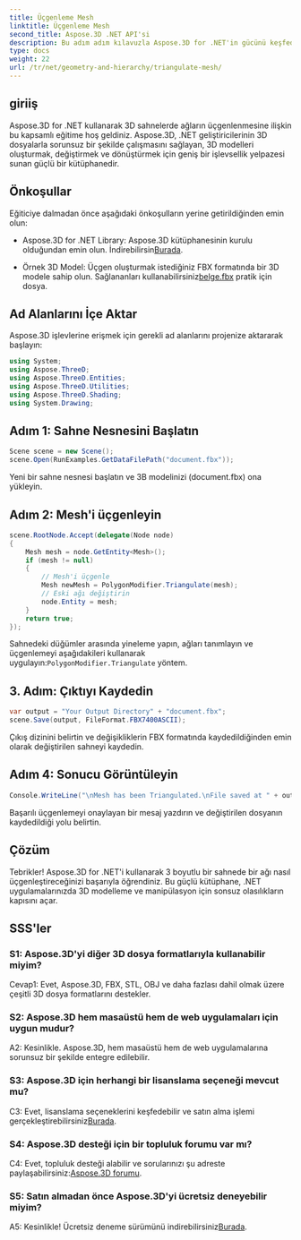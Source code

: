 ```yaml
---
title: Üçgenleme Mesh
linktitle: Üçgenleme Mesh
second_title: Aspose.3D .NET API'si
description: Bu adım adım kılavuzla Aspose.3D for .NET'in gücünü keşfedin. Gelişmiş modelleme için 3D ağları zahmetsizce nasıl üçgenleştireceğinizi öğrenin.
type: docs
weight: 22
url: /tr/net/geometry-and-hierarchy/triangulate-mesh/
---
```

## giriiş

Aspose.3D for .NET kullanarak 3D sahnelerde ağların üçgenlenmesine ilişkin bu kapsamlı eğitime hoş geldiniz. Aspose.3D, .NET geliştiricilerinin 3D dosyalarla sorunsuz bir şekilde çalışmasını sağlayan, 3D modelleri oluşturmak, değiştirmek ve dönüştürmek için geniş bir işlevsellik yelpazesi sunan güçlü bir kütüphanedir.

## Önkoşullar

Eğiticiye dalmadan önce aşağıdaki önkoşulların yerine getirildiğinden emin olun:

- Aspose.3D for .NET Library: Aspose.3D kütüphanesinin kurulu olduğundan emin olun. İndirebilirsin[Burada](https://releases.aspose.com/3d/net/).

-  Örnek 3D Model: Üçgen oluşturmak istediğiniz FBX formatında bir 3D modele sahip olun. Sağlananları kullanabilirsiniz[belge.fbx](https://reference.aspose.com/3d/net/) pratik için dosya.

## Ad Alanlarını İçe Aktar

Aspose.3D işlevlerine erişmek için gerekli ad alanlarını projenize aktararak başlayın:

```csharp
using System;
using Aspose.ThreeD;
using Aspose.ThreeD.Entities;
using Aspose.ThreeD.Utilities;
using Aspose.ThreeD.Shading;
using System.Drawing;
```

## Adım 1: Sahne Nesnesini Başlatın

```csharp
Scene scene = new Scene();
scene.Open(RunExamples.GetDataFilePath("document.fbx"));
```

Yeni bir sahne nesnesi başlatın ve 3B modelinizi (document.fbx) ona yükleyin.

## Adım 2: Mesh'i üçgenleyin

```csharp
scene.RootNode.Accept(delegate(Node node)
{
    Mesh mesh = node.GetEntity<Mesh>();
    if (mesh != null)
    {
        // Mesh'i üçgenle
        Mesh newMesh = PolygonModifier.Triangulate(mesh);
        // Eski ağı değiştirin
        node.Entity = mesh;
    }
    return true;
});
```

 Sahnedeki düğümler arasında yineleme yapın, ağları tanımlayın ve üçgenlemeyi aşağıdakileri kullanarak uygulayın:`PolygonModifier.Triangulate` yöntem.

## 3. Adım: Çıktıyı Kaydedin

```csharp
var output = "Your Output Directory" + "document.fbx";
scene.Save(output, FileFormat.FBX7400ASCII);
```

Çıkış dizinini belirtin ve değişikliklerin FBX formatında kaydedildiğinden emin olarak değiştirilen sahneyi kaydedin.

## Adım 4: Sonucu Görüntüleyin

```csharp
Console.WriteLine("\nMesh has been Triangulated.\nFile saved at " + output);
```

Başarılı üçgenlemeyi onaylayan bir mesaj yazdırın ve değiştirilen dosyanın kaydedildiği yolu belirtin.

## Çözüm

Tebrikler! Aspose.3D for .NET'i kullanarak 3 boyutlu bir sahnede bir ağı nasıl üçgenleştireceğinizi başarıyla öğrendiniz. Bu güçlü kütüphane, .NET uygulamalarınızda 3D modelleme ve manipülasyon için sonsuz olasılıkların kapısını açar.

## SSS'ler

### S1: Aspose.3D'yi diğer 3D dosya formatlarıyla kullanabilir miyim?

Cevap1: Evet, Aspose.3D, FBX, STL, OBJ ve daha fazlası dahil olmak üzere çeşitli 3D dosya formatlarını destekler.

### S2: Aspose.3D hem masaüstü hem de web uygulamaları için uygun mudur?

A2: Kesinlikle. Aspose.3D, hem masaüstü hem de web uygulamalarına sorunsuz bir şekilde entegre edilebilir.

### S3: Aspose.3D için herhangi bir lisanslama seçeneği mevcut mu?

 C3: Evet, lisanslama seçeneklerini keşfedebilir ve satın alma işlemi gerçekleştirebilirsiniz[Burada](https://purchase.aspose.com/buy).

### S4: Aspose.3D desteği için bir topluluk forumu var mı?

 C4: Evet, topluluk desteği alabilir ve sorularınızı şu adreste paylaşabilirsiniz:[Aspose.3D forumu](https://forum.aspose.com/c/3d/18).

### S5: Satın almadan önce Aspose.3D'yi ücretsiz deneyebilir miyim?

 A5: Kesinlikle! Ücretsiz deneme sürümünü indirebilirsiniz[Burada](https://releases.aspose.com/).
